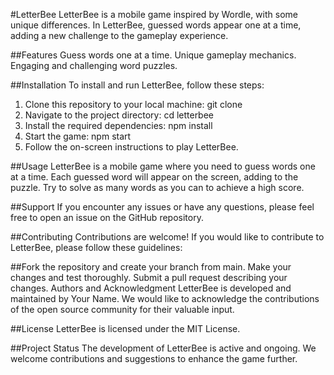 #LetterBee
LetterBee is a mobile game inspired by Wordle, with some unique differences. In LetterBee, guessed words appear one at a time, adding a new challenge to the gameplay experience.

##Features
Guess words one at a time.
Unique gameplay mechanics.
Engaging and challenging word puzzles.

##Installation
To install and run LetterBee, follow these steps:

1. Clone this repository to your local machine:
 git clone <repository-url>
2. Navigate to the project directory:
  cd letterbee
3. Install the required dependencies:
  npm install
4. Start the game:
  npm start
5. Follow the on-screen instructions to play LetterBee.
  
##Usage
LetterBee is a mobile game where you need to guess words one at a time. Each guessed word will appear on the screen, adding to the puzzle. Try to solve as many words as you can to achieve a high score.

##Support
If you encounter any issues or have any questions, please feel free to open an issue on the GitHub repository.

##Contributing
Contributions are welcome! If you would like to contribute to LetterBee, please follow these guidelines:

##Fork the repository and create your branch from main.
Make your changes and test thoroughly.
Submit a pull request describing your changes.
Authors and Acknowledgment
LetterBee is developed and maintained by Your Name. We would like to acknowledge the contributions of the open source community for their valuable input.

##License
LetterBee is licensed under the MIT License.

##Project Status
The development of LetterBee is active and ongoing. We welcome contributions and suggestions to enhance the game further.


